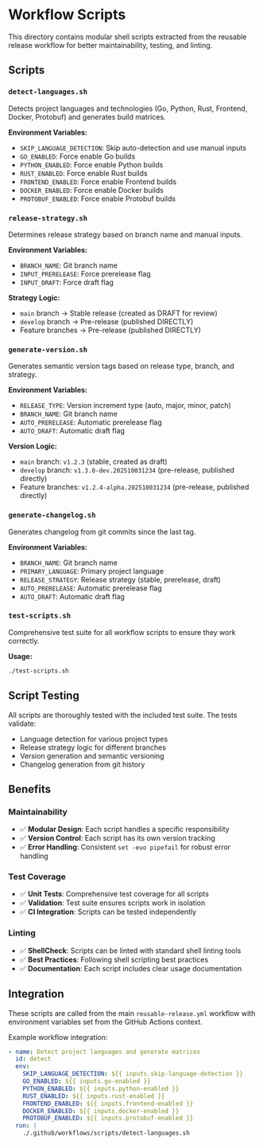 <!-- file: .github/workflows/scripts/README.md -->
<!-- version: 1.1.0 -->
<!-- guid: 3f4a5b6c-7d8e-9f0a-1b2c-3d4e5f6a7b8c -->

# Workflow Scripts

This directory contains modular shell scripts extracted from the reusable release workflow for
better maintainability, testing, and linting.

## Scripts

### `detect-languages.sh`

Detects project languages and technologies (Go, Python, Rust, Frontend, Docker, Protobuf) and
generates build matrices.

**Environment Variables:**

- `SKIP_LANGUAGE_DETECTION`: Skip auto-detection and use manual inputs
- `GO_ENABLED`: Force enable Go builds
- `PYTHON_ENABLED`: Force enable Python builds
- `RUST_ENABLED`: Force enable Rust builds
- `FRONTEND_ENABLED`: Force enable Frontend builds
- `DOCKER_ENABLED`: Force enable Docker builds
- `PROTOBUF_ENABLED`: Force enable Protobuf builds

### `release-strategy.sh`

Determines release strategy based on branch name and manual inputs.

**Environment Variables:**

- `BRANCH_NAME`: Git branch name
- `INPUT_PRERELEASE`: Force prerelease flag
- `INPUT_DRAFT`: Force draft flag

**Strategy Logic:**

- `main` branch → Stable release (created as DRAFT for review)
- `develop` branch → Pre-release (published DIRECTLY)
- Feature branches → Pre-release (published DIRECTLY)

### `generate-version.sh`

Generates semantic version tags based on release type, branch, and strategy.

**Environment Variables:**

- `RELEASE_TYPE`: Version increment type (auto, major, minor, patch)
- `BRANCH_NAME`: Git branch name
- `AUTO_PRERELEASE`: Automatic prerelease flag
- `AUTO_DRAFT`: Automatic draft flag

**Version Logic:**

- `main` branch: `v1.2.3` (stable, created as draft)
- `develop` branch: `v1.3.0-dev.202510031234` (pre-release, published directly)
- Feature branches: `v1.2.4-alpha.202510031234` (pre-release, published directly)

### `generate-changelog.sh`

Generates changelog from git commits since the last tag.

**Environment Variables:**

- `BRANCH_NAME`: Git branch name
- `PRIMARY_LANGUAGE`: Primary project language
- `RELEASE_STRATEGY`: Release strategy (stable, prerelease, draft)
- `AUTO_PRERELEASE`: Automatic prerelease flag
- `AUTO_DRAFT`: Automatic draft flag

### `test-scripts.sh`

Comprehensive test suite for all workflow scripts to ensure they work correctly.

**Usage:**

```bash
./test-scripts.sh
```

## Script Testing

All scripts are thoroughly tested with the included test suite. The tests validate:

- Language detection for various project types
- Release strategy logic for different branches
- Version generation and semantic versioning
- Changelog generation from git history

## Benefits

### Maintainability

- ✅ **Modular Design**: Each script handles a specific responsibility
- ✅ **Version Control**: Each script has its own version tracking
- ✅ **Error Handling**: Consistent `set -euo pipefail` for robust error handling

### Test Coverage

- ✅ **Unit Tests**: Comprehensive test coverage for all scripts
- ✅ **Validation**: Test suite ensures scripts work in isolation
- ✅ **CI Integration**: Scripts can be tested independently

### Linting

- ✅ **ShellCheck**: Scripts can be linted with standard shell linting tools
- ✅ **Best Practices**: Following shell scripting best practices
- ✅ **Documentation**: Each script includes clear usage documentation

## Integration

These scripts are called from the main `reusable-release.yml` workflow with environment variables
set from the GitHub Actions context.

Example workflow integration:

```yaml
- name: Detect project languages and generate matrices
  id: detect
  env:
    SKIP_LANGUAGE_DETECTION: ${{ inputs.skip-language-detection }}
    GO_ENABLED: ${{ inputs.go-enabled }}
    PYTHON_ENABLED: ${{ inputs.python-enabled }}
    RUST_ENABLED: ${{ inputs.rust-enabled }}
    FRONTEND_ENABLED: ${{ inputs.frontend-enabled }}
    DOCKER_ENABLED: ${{ inputs.docker-enabled }}
    PROTOBUF_ENABLED: ${{ inputs.protobuf-enabled }}
  run: |
    ./.github/workflows/scripts/detect-languages.sh
```
